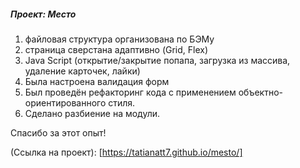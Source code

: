 ##### _Проект: Место_

1. файловая структура организована по БЭМу
2. страница сверстана адаптивно (Grid, Flex)
3. Java Script (открытие/закрытие попапа, загрузка из массива, удаление карточек, лайки)
4. Была настроена валидация форм
5. Был проведён рефакторинг кода с применением объектно-ориентированного стиля.
6. Сделано разбиение на модули.


Спасибо за этот опыт!

 (Ссылка на проект): [https://tatianatt7.github.io/mesto/]

